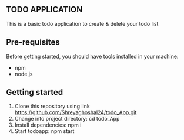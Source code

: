 ## TODO APPLICATION

This is a basic todo application to create & delete your todo list

## Pre-requisites

Before getting started, you should have tools installed in your machine:
 - npm
 - node.js
 
## Getting started

1. Clone this repository using link https://github.com/Shreyaghoshal24/todo_App.git
2. Change into project directory: cd todo_App
3. Install dependencies: npm i
4. Start todoapp: npm start
